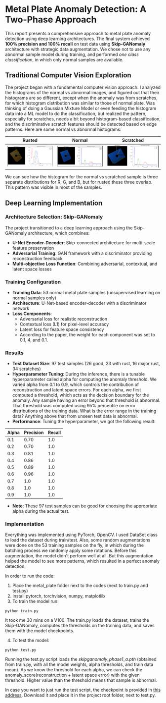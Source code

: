# Metal Plate Anomaly Detection: A Two-Phase Approach

This report presents a comprehensive approach to metal plate anomaly detection using deep learning architectures. The final system achieved **100% precision and 100% recall** on test data using **Skip-GANomaly** architecture with strategic data augmentation. We chose not to use any abnormal sample model during training, and performed *one class classification*, in which only normal samples are available.


## Traditional Computer Vision Exploration

The project began with a fundamental computer vision approach. I analyzed the histograms of the normal vs abnormal images, and figured out that their histograms are so different, except when the anomaly was from scratches, for which histogram distribution was similar to those of normal plate. Was thinking of doing a Gaussian Mixture Model or even feeding the histogram data into a ML model to do the classification, but realized the pattern, especially for scratches, needs a bit beyond histogram-based classification, and the discriminative scratch features should be detected based on edge patterns. Here are some normal vs abnormal histograms:

| Rusted | Normal | Scratched |
|---------|---------|---------|
| ![Image 2](./rust.png) | ![Image 1](./normal.png) | ![Image 3](./scratch.png) |


We can see how the histogram for the normal vs scratched sample is three separate distributions for R, G, and B, but for rusted these three overlap. This pattern was visible in most of the samples.

## Deep Learning Implementation

### Architecture Selection: Skip-GANomaly
The project transitioned to a deep learning approach using the Skip-GANomaly architecture, which combines:

- **U-Net Encoder-Decoder**: Skip-connected architecture for multi-scale feature preservation
- **Adversarial Training**: GAN framework with a discriminator providing reconstruction feedback
- **Multi-objective Loss Function**: Combining adversarial, contextual, and latent space losses

### Training Configuration
- **Training Data**: 53 normal metal plate samples (unsupervised learning on normal samples only)
- **Architecture**: U-Net-based encoder-decoder with a discriminator network
- **Loss Components**:
  - Adversarial loss for realistic reconstruction
  - Contextual loss (L1) for pixel-level accuracy
  - Latent loss for feature space consistency
  - According to the paper, the weight for each component was set to 0.1, 4, and 0.1.

### Results
- **Test Dataset Size**: 97 test samples (26 good, 23 with rust, 16 major rust, 34 scratches)
- **Hyperparameter Tuning**: During the inference, there is a tunable hyperparameter called alpha for computing the anomaly threshold. We varied alpha from 0.1 to 0.9, which controls the contribution of reconstruction and latent space errors. For each alpha, we first computed a threshold, which acts as the decision boundary for the anomaly. Any sample having an error beyond that threshold is abnormal. That threshold was computed using 95% percentile on error distributions of the training data. What is the error range in the training data? Anything above that from unseen test data is abnormal.
- **Performance**: Tuning the hyperparameter, we got the following result:

| Alpha | Precision | Recall |
|-------|---------|---------|
| 0.1   | 0.70 | 1.0 |
| 0.2   | 0.70 | 1.0 |
| 0.3   | 0.81 | 1.0 |
| 0.4   | 0.86 | 1.0 |
| 0.5   | 0.89 | 1.0 |
| 0.6   | 0.96 | 1.0 |
| 0.7   | 1.0 | 1.0 |
| 0.8   | 1.0 | 1.0 |
| 0.9   | 1.0 | 1.0 |

- **Note**: These 97 test samples can be good for choosing the appropriate alpha during the actual test.


### Implementation
Everything was implemented using PyTorch, OpenCV. I used DataSet class to load the dataset during train/test. Also, some random augmentations were done on the 53 training samples on the fly, in which during the batching process we randomly apply some rotations. Before this augmentation, the model didn't perform well at all. But this augmentation helped the model to see more patterns, which resulted in a perfect anomaly detection.

In order to run the code:

1. Place the metal_plate folder next to the codes (next to train.py and test.py)
2. Install pytorch, torchvision, numpy, matplotlib
3. To train the model run:
```
python train.py
```
It took me 30 mins on a V100. The train.py loads the dataset, trains the Skip-GANomaly, computes the thresholds on the training data, and saves them with the model checkpoints.

4. To test the model:
```
python test.py
```
Running the test.py script loads the *skipganomaly_phase1_a.pth* (obtained from train.py, with all the model weights, alpha thresholds, and train data mean). As we know the threshold for each alpha, we can check the anomaly_score(reconstruction + latent space error) with the given threshold. Higher value than the threshold means that sample is abnormal.

In case you want to just run the test script, the checkpoint is provided in [this address](https://drive.google.com/file/d/1Uq7LCx4RLZaxZXT-mDHPQFDmzw7duOem/view?usp=sharing). Download it and place it in the project root folder, next to test.py.
